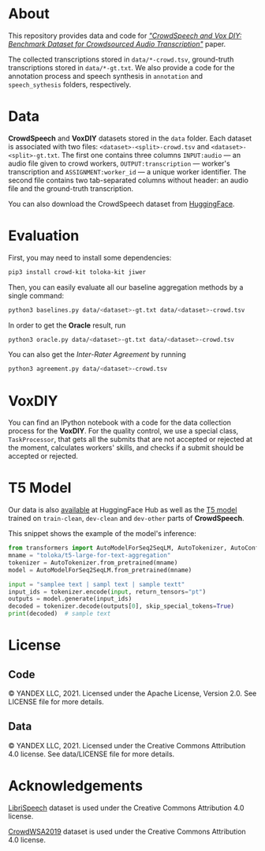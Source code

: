 # About

This repository provides data and code for [*"CrowdSpeech and Vox DIY: Benchmark Dataset for Crowdsourced Audio Transcription"*](https://openreview.net/forum?id=3_hgF1NAXU7) paper.

The collected transcriptions stored in `data/*-crowd.tsv`, ground-truth transcriptions stored in `data/*-gt.txt`. We also provide a code for the annotation process 
and speech synthesis in `annotation` and `speech_sythesis` folders, respectively.


# Data

**CrowdSpeech** and **VoxDIY** datasets stored in the `data` folder. Each dataset is associated with two files: `<dataset>-<split>-crowd.tsv` and `<dataset>-<split>-gt.txt`. The first one contains three columns `INPUT:audio` — an audio file given to crowd workers, `OUTPUT:transcription` — worker's transcription and `ASSIGNMENT:worker_id` — a unique worker identifier. The second file contains two tab-separated columns without header: an audio file and the ground-truth transcription. 

You can also download the CrowdSpeech dataset from [HuggingFace](https://huggingface.co/datasets/toloka/CrowdSpeech).

# Evaluation
First, you may need to install some dependencies:
```bash
pip3 install crowd-kit toloka-kit jiwer
```

Then, you can easily evaluate all our baseline aggregation methods by a single command:
```bash
python3 baselines.py data/<dataset>-gt.txt data/<dataset>-crowd.tsv
```

In order to get the **Oracle** result, run
```bash
python3 oracle.py data/<dataset>-gt.txt data/<dataset>-crowd.tsv
```

You can also get the *Inter-Rater Agreement* by running
```bash
python3 agreement.py data/<dataset>-crowd.tsv
```

# VoxDIY

You can find an IPython notebook with a code for the data collection process for the **VoxDIY**. For the quality control, we use a special class, `TaskProcessor`, that
gets all the submits that are not accepted or rejected at the moment, calculates workers' skills, and checks if a submit should be accepted or rejected.

# T5 Model

Our data is also [available](https://huggingface.co/toloka) at HuggingFace Hub as well as the [T5 model](https://huggingface.co/toloka/t5-large-for-text-aggregation) trained on `train-clean`, `dev-clean` and `dev-other` parts of **CrowdSpeech**.

This snippet shows the example of the model's inference:
```python
from transformers import AutoModelForSeq2SeqLM, AutoTokenizer, AutoConfig
mname = "toloka/t5-large-for-text-aggregation"
tokenizer = AutoTokenizer.from_pretrained(mname)
model = AutoModelForSeq2SeqLM.from_pretrained(mname)

input = "samplee text | sampl text | sample textt"
input_ids = tokenizer.encode(input, return_tensors="pt")
outputs = model.generate(input_ids)
decoded = tokenizer.decode(outputs[0], skip_special_tokens=True)
print(decoded)  # sample text
```
# License

## Code

© YANDEX LLC, 2021. Licensed under the Apache License, Version 2.0. See LICENSE file for more details.

## Data

© YANDEX LLC, 2021. Licensed under the Creative Commons Attribution 4.0 license. See data/LICENSE file for more details.

# Acknowledgements

[LibriSpeech](https://www.openslr.org/12) dataset is used under the Creative Commons Attribution 4.0 license.

[CrowdWSA2019](https://github.com/garfieldpigljy/CrowdWSA2019) dataset is used under the Creative Commons Attribution 4.0 license.

